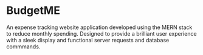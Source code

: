 # BudgetME
An expense tracking website application developed using the MERN stack to reduce monthly spending. Designed to provide a brilliant user experience with a sleek display and functional server requests and database commmands.

